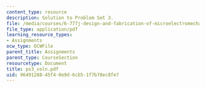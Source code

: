 ```yaml
---
content_type: resource
description: Solution to Problem Set 3.
file: /media/courses/6-777j-design-and-fabrication-of-microelectromechanical-devices-spring-2007/9649128845f40e9d6cb51f7b78ec8fe7_ps3_soln.pdf
file_type: application/pdf
learning_resource_types:
- Assignments
ocw_type: OCWFile
parent_title: Assignments
parent_type: CourseSection
resourcetype: Document
title: ps3_soln.pdf
uid: 96491288-45f4-0e9d-6cb5-1f7b78ec8fe7
---
```

